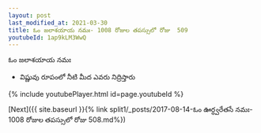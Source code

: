 ```yaml
---
layout: post
last_modified_at: 2021-03-30
title: ఓం జలాశయాయ నమః- 1008 రోజుల తపస్సులో రోజు  509
youtubeId: 1ap9kLM3WwQ
---
```

 
 
 ఓం జలాశయాయ నమః  
 
 -  విష్ణువు రూపంలో నీటి మీద ఎవరు నిద్రిస్తారు 
 
  
 
  
 
 
 
 
 
 


{% include youtubePlayer.html id=page.youtubeId %}
 
[Next]({{ site.baseurl }}{% link  split1/_posts/2017-08-14-ఓం ఊర్ధ్వరేతసే నమః- 1008 రోజుల తపస్సులో రోజు  508.md%})
 
